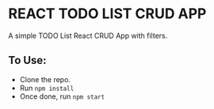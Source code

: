 # REACT TODO LIST CRUD APP

A simple TODO List React CRUD App with filters.

## To Use:

- Clone the repo.
- Run `npm install`
- Once done, run `npm start`